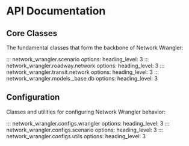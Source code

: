 # API Documentation

## Core Classes

The fundamental classes that form the backbone of Network Wrangler:

::: network_wrangler.scenario
    options:
        heading_level: 3
::: network_wrangler.roadway.network
    options:
        heading_level: 3
::: network_wrangler.transit.network
    options:
        heading_level: 3
::: network_wrangler.models._base.db
    options:
        heading_level: 3

## Configuration

Classes and utilities for configuring Network Wrangler behavior:

::: network_wrangler.configs.wrangler
    options:
        heading_level: 3
::: network_wrangler.configs.scenario
    options:
        heading_level: 3
::: network_wrangler.configs.utils
    options:
        heading_level: 3
